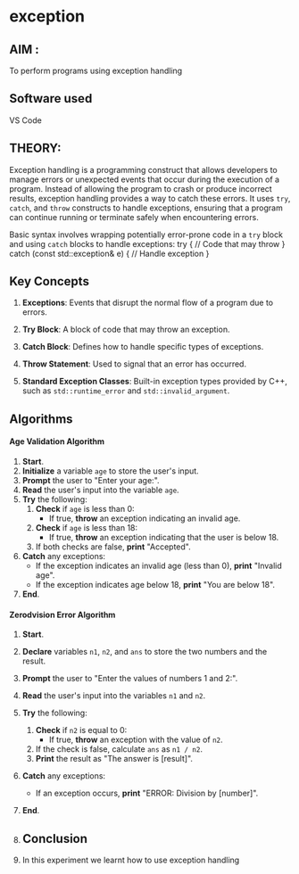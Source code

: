 # exception


## AIM :
To perform programs using exception handling 

## Software used
VS Code

## THEORY:
Exception handling is a programming construct that allows developers to manage errors or unexpected events that occur during the execution of a program. Instead of allowing the program to crash or produce incorrect results, exception handling provides a way to catch these errors. It uses `try`, `catch`, and `throw` constructs to handle exceptions, ensuring that a program can continue running or terminate safely when encountering errors.

Basic syntax involves wrapping potentially error-prone code in a `try` block and using `catch` blocks to handle exceptions:
try {
    // Code that may throw
} catch (const std::exception& e) {
    // Handle exception
}

## Key Concepts

1. **Exceptions**: Events that disrupt the normal flow of a program due to errors.

2. **Try Block**: A block of code that may throw an exception.

3. **Catch Block**: Defines how to handle specific types of exceptions.

4. **Throw Statement**: Used to signal that an error has occurred.

5. **Standard Exception Classes**: Built-in exception types provided by C++, such as `std::runtime_error` and `std::invalid_argument`.


## Algorithms
#### Age Validation Algorithm

1. **Start**.
2. **Initialize** a variable `age` to store the user's input.
3. **Prompt** the user to "Enter your age:".
4. **Read** the user's input into the variable `age`.
5. **Try** the following:
   1. **Check** if `age` is less than 0:
      - If true, **throw** an exception indicating an invalid age.
   2. **Check** if `age` is less than 18:
      - If true, **throw** an exception indicating that the user is below 18.
   3. If both checks are false, **print** "Accepted".
6. **Catch** any exceptions:
   - If the exception indicates an invalid age (less than 0), **print** "Invalid age".
   - If the exception indicates age below 18, **print** "You are below 18".
7. **End**.

#### Zerodvision Error Algorithm 

1. **Start**.
2. **Declare** variables `n1`, `n2`, and `ans` to store the two numbers and the result.
3. **Prompt** the user to "Enter the values of numbers 1 and 2:".
4. **Read** the user's input into the variables `n1` and `n2`.
5. **Try** the following:
   1. **Check** if `n2` is equal to 0:
      - If true, **throw** an exception with the value of `n2`.
   2. If the check is false, calculate `ans` as `n1 / n2`.
   3. **Print** the result as "The answer is [result]".
6. **Catch** any exceptions:
   - If an exception occurs, **print** "ERROR: Division by [number]".
7. **End**.

8. ## Conclusion
9. In this experiment we learnt how to use exception handling
